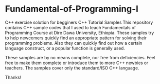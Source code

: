 # Fundamental-of-Programming-I
C++ exercise solution for begginers
C++ Tutorial Samples
This repository contains C++ sample codes that I used to teach Fundamentals of Programming Course at Dire Dawa University, Ethiopia. These samples try to help newcomers quickly find an appropriate pattern for solving their programming problems. Also they can quickly find out how a certain language construct, or a popular function is generally used.

These samples are by no means complete, nor free from deficiencies. Feel free to make them complete or introduce them to more C++ newbies or teachers. The samples cover only the standard/ISO C++ language.

Thanks!
